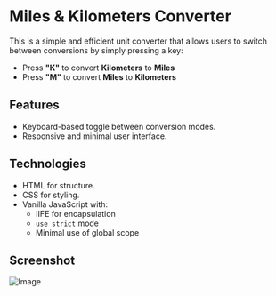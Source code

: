 # Miles & Kilometers Converter
This is a simple and efficient unit converter that allows users to switch between conversions by simply pressing a key:
- Press **"K"** to convert **Kilometers** to **Miles**
- Press **"M"** to convert **Miles** to **Kilometers**

## Features
- Keyboard-based toggle between conversion modes.
- Responsive and minimal user interface.

## Technologies
- HTML for structure.
- CSS for styling.
- Vanilla JavaScript with:
  - IIFE for encapsulation
  - `use strict` mode
  - Minimal use of global scope
 
## Screenshot
![Image](https://github.com/user-attachments/assets/32c00df9-f135-4bbb-a655-7c671ff7033c)
